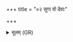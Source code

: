 +++
title = "०२ सुगा वो देवाः"

+++
<details><summary>मूलम् (GR)</summary>

+++(PSK 20.12.2)+++सुगा वो देवाः सदना कृणोमि  
य आतस्थेदं सवनं जुषाणाः ।  
वहमाना भरमाणा अभ्रा  
अस्तं घर्मं तम् उदातिष्ठतानु ॥
</details>